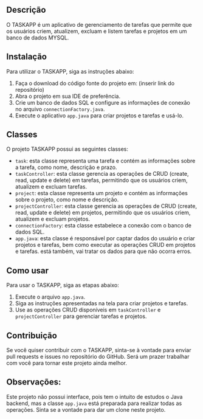 
## Descrição

O TASKAPP é um aplicativo de gerenciamento de tarefas que permite que os usuários criem, atualizem, excluam e listem tarefas e projetos em um banco de dados MYSQL.

## Instalação

Para utilizar o TASKAPP, siga as instruções abaixo:

1. Faça o download do código fonte do projeto em: (inserir link do repositório)
2. Abra o projeto em sua IDE de preferência.
3. Crie um banco de dados SQL e configure as informações de conexão no arquivo `connectionFactory.java`.
4. Execute o aplicativo `app.java` para criar projetos e tarefas e usá-lo.

## Classes

O projeto TASKAPP possui as seguintes classes:

- `task`: esta classe representa uma tarefa e contém as informações sobre a tarefa, como nome, descrição e prazo.
- `taskController`: esta classe gerencia as operações de CRUD (create, read, update e delete) em tarefas, permitindo que os usuários criem, atualizem e excluam tarefas.
- `project`: esta classe representa um projeto e contém as informações sobre o projeto, como nome e descrição.
- `projectController`: esta classe gerencia as operações de CRUD (create, read, update e delete) em projetos, permitindo que os usuários criem, atualizem e excluam projetos.
- `connectionFactory`: esta classe estabelece a conexão com o banco de dados SQL.
- `app.java`: esta classe é responsável por captar dados do usuário e criar projetos e tarefas, bem como executar as operações CRUD em projetos e tarefas.
está também, vai tratar os dados para que não ocorra erros.

## Como usar

Para usar o TASKAPP, siga as etapas abaixo:

1. Execute o arquivo `app.java`.
2. Siga as instruções apresentadas na tela para criar projetos e tarefas.
3. Use as operações CRUD disponíveis em `taskController` e `projectController` para gerenciar tarefas e projetos.

## Contribuição

Se você quiser contribuir com o TASKAPP, sinta-se à vontade para enviar pull requests e issues no repositório do GitHub. Será um prazer trabalhar com você para tornar este projeto ainda melhor.

## Observações:

Este projeto não possui interface, pois tem o intuito de estudos o Java backend, mas a classe `app.java` está preparada para realizar todas as operações. Sinta se a vontade para dar um clone neste projeto.
